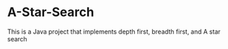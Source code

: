 A-Star-Search
=============

This is a Java project that implements depth first, breadth first, and A star search
